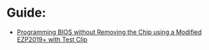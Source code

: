 # Guide:
- [Programming BIOS without Removing the Chip using a Modified EZP2019+ with Test Clip](https://youtu.be/8_sCP9a56cw)
